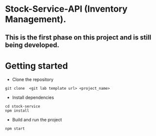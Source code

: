 # Stock-Service-API (Inventory Management).

## This is the first phase on this project and is still being developed.

# Getting started
- Clone the repository
```
git clone  <git lab template url> <project_name>
```
- Install dependencies
```
cd stock-service
npm install
```
- Build and run the project
```
npm start